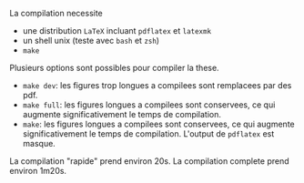 La compilation necessite

- une distribution `LaTeX` incluant `pdflatex` et `latexmk`
- un shell unix (teste avec `bash` et `zsh`)
- `make`

Plusieurs options sont possibles pour compiler la these.

- `make dev`: les figures trop longues a compilees sont remplacees par des pdf.
- `make full`: les figures longues a compilees sont conservees, ce qui augmente
  significativement le temps de compilation.
- `make`: les figures longues a compilees sont conservees, ce qui augmente
  significativement le temps de compilation. L'output de `pdflatex` est masque.

La compilation "rapide" prend environ 20s. La compilation complete prend
environ 1m20s.
